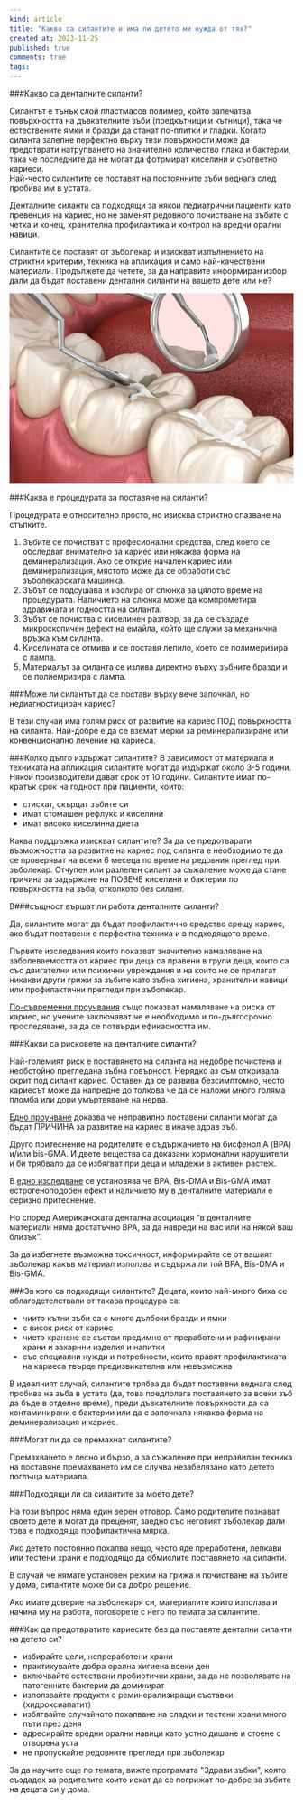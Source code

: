 ```yaml
---
kind: article
title: "Какво са силантите и има ли детето ми нужда от тях?"
created_at: 2023-11-25
published: true
comments: true
tags:
--- 
```

###Какво са денталните силанти?

Силантът е тънък слой пластмасов полимер, който запечатва повърхността на дъвкателните зъби (предкътници и кътници), така че естествените ямки и бразди да станат по-плитки и гладки.
Когато силанта залепне перфектно върху тези повърхности може да предотврати натрупването на значително количество плака и бактерии, така че последните да не могат да фотрмират киселини и съответно кариеси.<br />
Най-често силантите се поставят на постоянните зъби веднага след пробива им в устата.<br />

Денталните силанти са подходящи за някои педиатрични пациенти като превенция на кариес, но не заменят редовното почистване на зъбите с четка и конец, хранителна профилактика и контрол на вредни орални навици.<br />

Силантите се поставят от зъболекар и изискват изпълнението на стриктни критерии, техника на апликация и само най-качествени материали. Продължете да четете, за да направите информиран избор дали да бъдат поставени дентални силанти на вашето дете или не?<br />


![силанти](/images/posts/sealants.jpg)


<!-- more -->


###Каква е процедурата за поставяне на силанти?

Процедурата е относително просто, но изисква стриктно спазване на стъпките.<br />

1. Зъбите се почистват с професионални средства, след което се обследват внимателно за кариес или някаква форма на деминерализация. Ако се открие начален кариес или деминерализация, мястото може да се обработи със зъболекарската машинка.
2. Зъбът се подсушава и изолира от слюнка за цялото време на процедурата. Наличието на слюнка може да компрометира здравината и годността на силанта.
3. Зъбът се почиства с киселинен разтвор, за да се създаде микроскопичен дефект на емайла, който ще служи за механична връзка към силанта.
4. Киселината се отмива и се поставя лепило, което се полимеризира с лампа.
5. Материалът за силанта се излива директно върху зъбните бразди и се полиемризира с лампа.

###Може ли силантът да се постави върху вече започнал, но недиагностициран кариес?

В тези случаи има голям риск от развитие на кариес ПОД повърхността на силанта. Най-добре е да се вземат мерки за реминерализиране или конвенционално лечение на кариеса. 

###Колко дълго издържат силантите?
В зависимост от материала и техниката на апликация силантите могат да издържат около 3-5 години. Някои производители дават срок от 10 години. Силантите имат по-кратък срок на годност при пациенти, които:
- стискат, скърцат зъбите си
- имат стомашен рефлукс и киселини
- имат високо киселинна диета

Каква поддръжка изискват силантите?
За да се предотварати възможността за развитие на кариес под силанта е необходимо те да се проверяват на всеки 6 месеца по време на редовния преглед при зъболекар. Отчупен или разлепен силант за съжаление може да стане причина за задържане на ПОВЕЧЕ киселини и бактерии по повърхността на зъба, отколкото без силант.

В###същност вършат ли работа денталните силанти?

Да, силантите могат да бъдат профилактично средство срещу кариес, ако бъдат поставени с перфектна техника и в подходящото време.<br />


Първите изследвания които показват значително намаляване на заболеваемостта от кариес при деца са правени в групи деца, които са със двигателни или психични увреждания и на които не се прилагат никакви други грижи за зъбите като зъбна хигиена, хранителни навици или профилактични прегледи при зъболекар.<br />

[По-съвременни проучвания](https://www.ncbi.nlm.nih.gov/pmc/articles/PMC6483295/#) също показват намаляване на риска от кариес, но учените заключават че е необходимо и по-дългосрочно проследяване, за да се потвърди ефикасността им.

###Какви са рисковете на денталните силанти?

Най-големият риск е поставянето на силанта на недобре почистена и необстойно прегледана зъбна повърност. Нерядко аз съм откривала скрит под силант кариес. Оставен да се развива безсимптомно, често кариесът може да напредне до толкова че да се наложи много голяма пломба или дори умъртвяване на нерва.<br />


[Едно проучване](https://www.ncbi.nlm.nih.gov/pmc/articles/PMC4372347/#) доказва че неправилно поставени силанти могат да бъдат ПРИЧИНА за развитие на кариес в иначе здрав зъб.<br />


Друго притеснение на родителите е съдържанието на бисфенол А (BPA) и/или bis-GMA. И двете вещества са доказани хормонални нарушители и би трябвало да се избягват при деца и младежи в активен растеж.<br />


В [едно изследване](https://www.ncbi.nlm.nih.gov/pmc/articles/PMC3354837/#) се установява че BPA, Bis-DMA и Bis-GMA имат естрогеноподобен ефект и наличието му в денталните материали е серизно притеснение. <br />

Но според Американската дентална асоциация “в денталните материали няма достатъчно BPA, за да навреди на вас или на някой ваш близък”.<br />


За да избегнете възможна токсичност, информирайте се от вашият зъболекар какъв материал използва и съдържа ли той BPA, Bis-DMA и Bis-GMA.

###За кого са подходящи силантите?
Децата, които най-много биха се облагодетелствали от такава процедура са:
- чиито кътни зъби са с много дълбоки бразди и ямки
- с висок риск от кариес
- чието хранене се състои предимно от преработени и рафинирани храни и захарнни изделия и напитки
- със специални нужди и потребности, които правят профилактиката на кариеса твърде предизвикателна или невъзможна

В идеалният случай, силантите трябва да бъдат поставени веднага след пробива на зъба в устата (да, това предполага поставянето за всеки зъб да бъде в отделно време), преди дъвкателните повърхности да са контаминирани с бактерии или да е започнала някаква форма на деминерализация и кариес.

###Могат ли да се премахнат силантите?

Премахването е лесно и бързо, а за съжаление при неправилан техника на поставяне премахването им се случва незабелязано като детето поглъща материала.

###Подходящи ли са силантите за моето дете?

На този въпрос няма един верен отговор. Само родителите познават своето дете и могат да преценят, заедно със неговият зъболекар дали това е подходяща профилактична мярка.<br />


Ако детето постоянно похапва нещо, често яде преработени, лепкави или тестени храни е подходящо да обмислите поставянето на силанти.<br />


В случай че нямате установен режим на грижа и почистване на зъбите у дома, силантите може би са добро решение.<br />


Ако имате доверие на зъболекаря си, материалите които използва и начина му на работа, поговорете с него по темата за силантите.<br />


###Как да предотвратите кариесите без да поставяте дентални силанти на детето си?

- избирайте цели, непреработени храни
- практикувайте добра орална хигиена всеки ден
- включвайте естествени пробиотични храни, за да не позволявате на патогенните бактерии да доминират
- използвайте продукти с реминерализиращи съставки (хидроксиапатит)
- избягвайте случайното похапване на сладки и тестени храни много пъти през деня
- адресирайте вредни орални навици като устно дишане и стоене с отворена уста
- не пропускайте редовните прегледи при зъболекар

За да научите още по темата, вижте програмата "Здрави зъбки", която създадох за родителите които искат да се погрижат по-добре за зъбите на децата си у дома.




